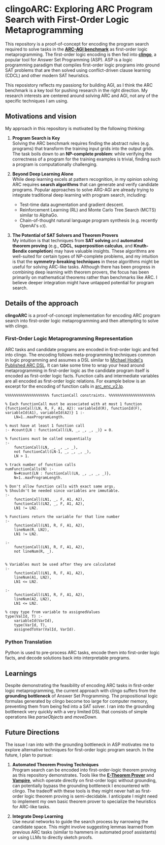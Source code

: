 # clingoARC: Exploring ARC Program Search with First-Order Logic Metaprogramming

This repository is a proof-of-concept for encoding the program search required to solve tasks in the [**ARC-AGI benchmark**]((https://arcprize.org/arc)) as first-order logic metaprogramming. 
The first-order logic encoding is then fed into [**clingo**](https://potassco.org/clingo/), a popular tool for Answer Set Programming (ASP). ASP is a logic programming paradigm that compiles first-order logic programs into ground SAT problems that are then solved using conflict-driven clause learning (CDCL) and other modern SAT heuristics. 

This reposistory reflects my passiong for building AGI, as I think the ARC benchmark is a key tool for pushing research in the right direction. My research interests are centered around solving ARC and AGI, not any of the specific techniques I am using.


## Motivations and vision

My approach in this repository is motivated by the following thinking:

1. **Program Search is Key**  
   Solving the ARC benchmark requires finding the abstract rules (e.g. programs) that transform the training input grids into the output grids.
   The task boils down to an **NP-complete problem**: while verifying the correctness of a program for the training examples is trivial, finding such a program is computationally challenging.

2. **Beyond Deep Learning Alone**  
   While deep learning excels at pattern recognition, in my opinion solving ARC requires **search algorithms** that can generate and verify candidate programs. Popular approaches to solve ARG-AGI are already trying to integrate traditional deep learning with program search, including:
   - Test-time data augmentation and gradient descent.  
   - Reinforcement Learning (RL) and Monte Carlo Tree Search (MCTS) similar to AlphaGo.  
   - Chain-of-thought natural language program synthesis (e.g. recently OpenAI's `o3`).  

3. **The Potential of SAT Solvers and Theorem Provers**  
   My intuition is that techniques from **SAT solving** and **automated theorem proving** (e.g., **CDCL**, **superposition calculus**, and **Knuth-Bendix completion**) may have valuable insights.
   These algorithms are well-suited for certain types of NP-complete problems, and my intuition is that the **symmetry-breaking techniques** in these algorithms might be useful for solving ARC-like tasks.
   Although there has been progress in combining deep learning with theorem provers, the focus has been primarily on mathematical theorems rather than benchmarks like ARC. I believe deeper integration might have untapped potential for program search.


## Details of the approach

**clingoARC** is a proof-of-concept implementation for encoding ARC program search into first-order logic metaprogramming and then attempting to solve with clingo. 
  
### First-Order Logic Metaprogramming Representation  
  ARC tasks and candidate programs are encoded in first-order logic and fed into clingo. The encoding follows meta-programming techniques common in logic programming and assumes a DSL similar to [Michael Hodel's Published ARC DSL](https://github.com/michaelhodel/arc-dsl). It can take some time to wrap your head around metaprogramming in first-order logic as the candidate program itself is encoded as first-order logic facts. Function calls and intermediate variables are all encoded as first-order logic relations. For example below is an excerpt for the encoding of function calls in [arc_enc_v2.lp](https://github.com/jblackwood/clingoArc/blob/a7adb4fe1055d283572f35ae704bf1079b0a415b/src/arc_enc_v2.lp#L148).

```
%%%%%%%%%%%%%%%%%%%% functionCall constraints. %%%%%%%%%%%%%%%%%%%%%

% Each functionCall must be associated with at most 1 function
{functionCall(LN, R, F, A1, A2): variableId(R), functionId(F), variableId(A1), variableId(A2)} 1 :- 
    LN=1..maxProgramLength.

% must have at least 1 function call
:- #count{LN : functionCall(LN, _, _, _, _)} = 0.

% functions must be called sequentially
:-
    functionCall(LN, _, _, _, _),
    not functionCall(LN-1, _, _, _, _),
    LN > 1.

% track number of function calls
numFunctionCalls(N) :-
    N=#count{LN : functionCall(LN, _, _, _, _)},
    N=1..maxProgramLength.

% Don't allow function calls with exact same args. 
% Shouldn't be needed since variables are immutable.
:-
    functionCall(LN1, _, F, A1, A2),
    functionCall(LN2, _, F, A1, A2),
    LN1 != LN2.

% Functions return the variable for that line number
:-
    functionCall(LN1, R, F, A1, A2),
    lineNum(R, LN2),
    LN1 != LN2.

:-
    functionCall(LN1, R, F, A1, A2),
    not lineNum(R, _).


% Variables must be used after they are calculated
:- 
    functionCall(LN1, R, F, A1, A2),
    lineNum(A1, LN2),
    LN1 <= LN2.

:- 
    functionCall(LN1, R, F, A1, A2),
    lineNum(A2, LN2),
    LN1 <= LN2.

% copy type from variable to assignedValues
type(ValId, T) :-
    variableId(VarId),
    type(VarId, T),
    assignedToVar(ValId, VarId).

```

### Python Translation  
Python is used to pre-process ARC tasks, encode them into first-order logic facts, and decode solutions back into interpretable programs.

## Learnings
Despite demonstrating the feasibility of encoding ARC tasks in first-order logic metaprogramming, the current approach with clingo suffers from the **grounding bottleneck** of Answer Set Programming. The propositional logic formulas generated by clingo become too large for computer memory, preventing them from being fed into a SAT solver. I ran into the grounding bottleneck very quickly with a very limited DSL that consists of simple operations like *parseObjects* and *moveDown*.


## Future Directions

The issue I ran into with the grounding bottleneck in ASP motivates me to explore alternative techniques for first-order logic program search. In the future, I plan to pursue:

1. **Automated Theorem Proving Techniques**  
   Program search can be encoded into first-order-logic theorem proving as this repository demonstrates. Tools like the [**E-Theorem Prover**](https://wwwlehre.dhbw-stuttgart.de/~sschulz/E/E.html) and [**Vampire**](https://vprover.github.io/), which operate directly on first-order logic without grounding, can potentially bypass the grounding bottleneck I encountered with clingo. The tradeoff with these tools is they might never halt as first-order logic theorem proving is semi-decidable. I anticipate I might need to implement my own basic theorem prover to specialize the heuristics for ARC-like tasks.

2. **Integrate Deep Learning**  
   Use neural networks to guide the search process by narrowing the candidate space. This might involve suggesting lemmas learned from previous ARC tasks (similar to hammers in automated proof assistants) or using LLMs to directly sketch proofs.

